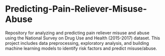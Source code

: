 # Predicting-Pain-Reliever-Misuse-Abuse
Repository for analyzing and predicting pain reliever misuse and abuse using the National Survey on Drug Use and Health (2015-2017) dataset. This project includes data preprocessing, exploratory analysis, and building machine learning models to identify risk factors and predict misuse/abuse.


